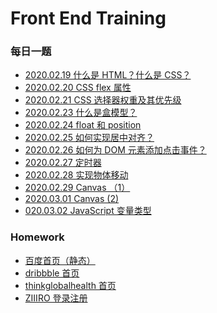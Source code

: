 <!--
 * @Author: miao yu
 * @Date: 2020-02-17 19:07:56
 * @LastEditors: miao yu
 * @LastEditTime: 2020-03-02 09:05:46
 * @Description: 
 -->
# Front End Training

### 每日一题

- [2020.02.19 什么是 HTML？什么是 CSS？](https://github.com/goldEli/Front-End-Training/issues/2)
- [2020.02.20 CSS flex 属性](https://github.com/goldEli/Front-End-Training/issues/5)
- [2020.02.21 CSS 选择器权重及其优先级](https://github.com/goldEli/Front-End-Training/issues/9)
- [2020.02.23 什么是盒模型？](https://github.com/goldEli/Front-End-Training/issues/10)
- [2020.02.24 float 和 position](https://github.com/goldEli/Front-End-Training/issues/12)
- [2020.02.25 如何实现居中对齐？](https://github.com/goldEli/Front-End-Training/issues/16)
- [2020.02.26 如何为 DOM 元素添加点击事件？](https://github.com/goldEli/Front-End-Training/issues/22)
- [2020.02.27 定时器](https://github.com/goldEli/Front-End-Training/issues/23)
- [2020.02.28 实现物体移动](https://github.com/goldEli/Front-End-Training/issues/24)
- [2020.02.29 Canvas （1）](https://github.com/goldEli/Front-End-Training/issues/26)
- [2020.03.01 Canvas (2)](https://github.com/goldEli/Front-End-Training/issues/27)
- [020.03.02 JavaScript 变量类型](https://github.com/goldEli/Front-End-Training/issues/30)

### Homework

- [百度首页（静态）](https://github.com/goldEli/Front-End-Training/issues/1)
- [dribbble 首页](https://github.com/goldEli/Front-End-Training/issues/8)
- [thinkglobalhealth 首页](https://github.com/goldEli/Front-End-Training/issues/17)
- [ZIIIRO 登录注册](https://github.com/goldEli/Front-End-Training/issues/28)
